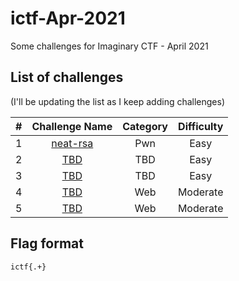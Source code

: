 # ictf-Apr-2021

Some challenges for Imaginary CTF - April 2021


## List of challenges

(I'll be updating the list as I keep adding challenges)

| # | Challenge Name | Category | Difficulty |
|:-:|:--------------:|:--------:|:----------:|
| 1 | [neat-rsa](../main/ret2win/README.md) | Pwn | Easy |
| 2 | [TBD](../main/TBD/README.md) | TBD | Easy |
| 3 | [TBD](../main/TBD/README.md) | TBD | Easy |
| 4 | [TBD](../main/TBD/README.md) | Web | Moderate |
| 5 | [TBD](../main/TBD/README.md) | Web | Moderate |

## Flag format

`ictf{.+}`
